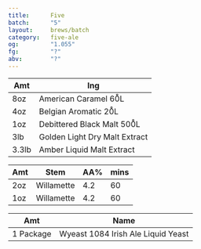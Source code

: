 ```yaml
---
title:      Five
batch:      "5"
layout:     brews/batch
category:   five-ale
og:         "1.055"
fg:         "?"
abv:        "?"
---
```


Amt   |Ing
------|--------
8oz   |American Caramel 60̊L
4oz   |Belgian Aromatic 20̊L
1oz   |Debittered Black Malt 500̊L
3lb   |Golden Light Dry Malt Extract
3.3lb |Amber Liquid Malt Extract

Amt|Stem        |AA%|mins
---|------------|---|----
2oz|Willamette  |4.2|60
1oz|Willamette  |4.2|60

Amt      |Name
---------|----------------------------------
1 Package|Wyeast 1084 Irish Ale Liquid Yeast

